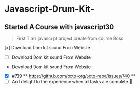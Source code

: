 # Javascript-Drum-Kit-
## Started A Course with javascript30 
>  First Time javascript project create from course Boss

[x] Download Dom kit sound From Website
- [ ] Download Dom kit sound From Website
-  Download Dom kit sound From Website

- [x] #739
**  https://github.com/octo-org/octo-repo/issues/740 **
- [ ] Add delight to the experience when all tasks are complete :tada: